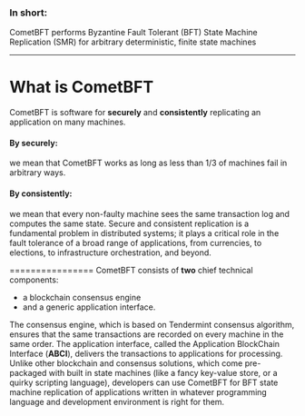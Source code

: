 ### In short:
CometBFT performs Byzantine Fault Tolerant (BFT) State Machine Replication (SMR) for arbitrary deterministic, finite state machines

------------
What is CometBFT
================

CometBFT is software for **securely** and **consistently** replicating an application on many machines. 
#### By securely: 
we mean that CometBFT works as long as less than 1/3 of machines fail in arbitrary ways. 
#### By consistently:
 we mean that every non-faulty machine sees the same transaction log and computes the same state. Secure and consistent replication is a fundamental problem in distributed systems; it plays a critical role in the fault tolerance of a broad range of applications, from currencies, to elections, to infrastructure orchestration, and beyond.


 ================
 CometBFT consists of **two** chief technical components: 
 - a blockchain consensus engine 
 - and a generic application interface.
  
  The consensus engine, which is based on Tendermint consensus algorithm, ensures that the same transactions are recorded on every machine in the same order. The application interface, called the Application BlockChain Interface (**ABCI**), delivers the transactions to applications for processing. Unlike other blockchain and consensus solutions, which come pre-packaged with built in state machines (like a fancy key-value store, or a quirky scripting language), developers can use CometBFT for BFT state machine replication of applications written in whatever programming language and development environment is right for them.